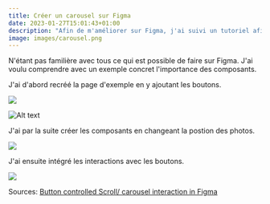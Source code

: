 ```yaml
---
title: Créer un carousel sur Figma
date: 2023-01-27T15:01:43+01:00
description: "Afin de m'améliorer sur Figma, j'ai suivi un tutoriel afin de comprendre comment créer un carousel."
image: images/carousel.png
---
```

N'étant pas familière avec tous ce qui est possible de faire sur Figma. J'ai voulu comprendre avec un exemple concret l'importance des composants.

J'ai d'abord recréé la page d'exemple en y ajoutant les boutons.

<img src="/labveilltech2/images/pagev1.png">

![Alt text](/labveilltech2/static/images/pagev1.png)

J'ai par la suite créer les composants en changeant la postion des photos. 

<img src="/labveilltech2/images/pagev2.png">

J'ai ensuite intégré les interactions avec les boutons.

<img src="/labveilltech2/images/pagev3.png">

Sources:
[Button controlled Scroll/ carousel interaction in Figma](https://www.youtube.com/watch?v=oE0v0wfX2AQ)